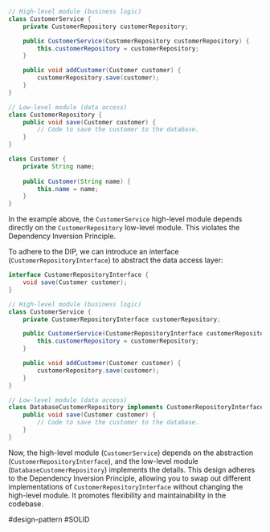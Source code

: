 ```Java
// High-level module (business logic)
class CustomerService {
    private CustomerRepository customerRepository;

    public CustomerService(CustomerRepository customerRepository) {
        this.customerRepository = customerRepository;
    }

    public void addCustomer(Customer customer) {
        customerRepository.save(customer);
    }
}

// Low-level module (data access)
class CustomerRepository {
    public void save(Customer customer) {
        // Code to save the customer to the database.
    }
}

class Customer {
    private String name;
    
    public Customer(String name) {
        this.name = name;
    }
}
```

In the example above, the `CustomerService` high-level module depends directly on the `CustomerRepository` low-level module. This violates the Dependency Inversion Principle.

To adhere to the DIP, we can introduce an interface (`CustomerRepositoryInterface`) to abstract the data access layer:

```Java
interface CustomerRepositoryInterface {
    void save(Customer customer);
}

// High-level module (business logic)
class CustomerService {
    private CustomerRepositoryInterface customerRepository;

    public CustomerService(CustomerRepositoryInterface customerRepository) {
        this.customerRepository = customerRepository;
    }

    public void addCustomer(Customer customer) {
        customerRepository.save(customer);
    }
}

// Low-level module (data access)
class DatabaseCustomerRepository implements CustomerRepositoryInterface {
    public void save(Customer customer) {
        // Code to save the customer to the database.
    }
}
```

Now, the high-level module (`CustomerService`) depends on the abstraction (`CustomerRepositoryInterface`), and the low-level module (`DatabaseCustomerRepository`) implements the details. This design adheres to the Dependency Inversion Principle, allowing you to swap out different implementations of `CustomerRepositoryInterface` without changing the high-level module. It promotes flexibility and maintainability in the codebase.

#design-pattern #SOLID 